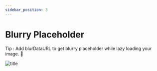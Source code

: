 ```yaml
---
sidebar_position: 3
---
```


# Blurry Placeholder

Tip : Add blurDataURL to get blurry placeholder while lazy loading your image. 🎯 

![title](https://s31.picofile.com/file/8474177776/eyjy0b7kxpgomdbl6ruh.png)


